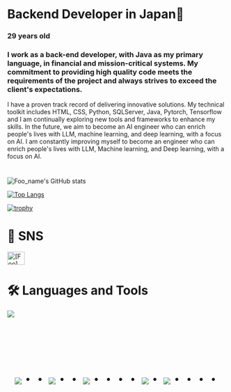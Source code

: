 # Backend Developer in Japan👋
###  29 years old 
### I work as a back-end developer, with Java as my primary language, in financial and mission-critical systems. My commitment to providing high quality code meets the requirements of the project and always strives to exceed the client's expectations.

I have a proven track record of delivering innovative solutions. My technical toolkit includes HTML, CSS, Python, SQLServer, Java, Pytorch, Tensorflow
and I am continually exploring new tools and frameworks to enhance my skills.
In the future, we aim to become an AI engineer who can enrich people's lives with LLM, machine learning, and deep learning, with a focus on AI.
I am constantly improving myself to become an engineer who can enrich people's lives with LLM, Machine learning, and Deep learning, with a focus on AI.

#
![Foo_name's GitHub stats](https://github-readme-stats.vercel.app/api?username=takatchi-mix&show_icons=true&theme=vue-dark)

[![Top Langs](https://github-readme-stats.vercel.app/api/top-langs/?username=takatchi-mix&layout=compact&theme=vue-dark)](https://github.com/anuraghazra/github-readme-stats)

[![trophy](https://github-profile-trophy.vercel.app/?username=takatchi-mix&theme=discord)](https://github.com/ryo-ma/github-profile-trophy)



# 🐬 SNS

<p align="left">
<a href="https://twitter.com/Roxas_Clarity" target="blank"><img align="center" src="https://raw.githubusercontent.com/rahuldkjain/github-profile-readme-generator/master/src/images/icons/Social/twitter.svg" alt="[Foo]" height="30" width="40" /></a>




# 🛠️ Languages and Tools

<img src="https://skillicons.dev/icons?i=html,css,python,mysql,java,pytorch,github,git,anaconda,tensorflow,eclipse,idea,discord,gmail,windows,apple,instagram" /> <br /><br />

  
<!-- --------------------------------- :) ---------------------------------- -->

<br><br><br>

<div align="center">
    <h1>
        <img src="https://user-images.githubusercontent.com/44926913/175852850-3fb6c715-1856-41ff-8c1f-94ce3b03b458.gif">・・
        <img src="https://user-images.githubusercontent.com/44926913/175853109-f8850656-6704-4a8a-bee6-9aca154d929b.gif">・・
        <img src="https://user-images.githubusercontent.com/44926913/175853154-5449d974-975e-44a6-ab84-a86031265e40.gif">・・・・
        <img src="https://user-images.githubusercontent.com/44926913/175853109-f8850656-6704-4a8a-bee6-9aca154d929b.gif">・
        <img src="https://user-images.githubusercontent.com/44926913/175853154-5449d974-975e-44a6-ab84-a86031265e40.gif">・・・・
    </h1>
  </div>
<br><br><br>

